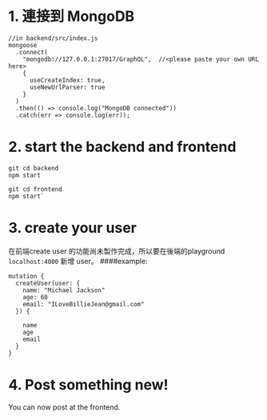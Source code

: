 # 1. 連接到 MongoDB
```
//in backend/src/index.js
mongoose
  .connect(
    "mongodb://127.0.0.1:27017/GraphQL",  //<please paste your own URL here>
    {
      useCreateIndex: true,
      useNewUrlParser: true
    }
  )
  .then(() => console.log("MongoDB connected"))
  .catch(err => console.log(err));
```
# 2. start the backend and frontend

```
git cd backend
npm start

git cd frontend
npm start`
```
# 3.  create your user
在前端create user 的功能尚未製作完成，所以要在後端的playground `localhost:4000` 新增 user。
####example:
```
mutation {
  createUser(user: {
    name: "Michael Jackson"
    age: 60
    email: "ILoveBillieJean@gmail.com"
  }) {
		
    name
    age
    email
  }
}
```

# 4.  Post something new!
You can now post at the frontend.


